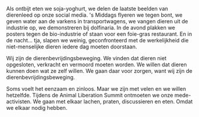 Als ontbijt eten we soja-yoghurt, we delen de laatste beelden van dierenleed op onze social media. 's Middags flyeren we tegen bont, we geven water aan de varkens in transportwagens, we vangen dieren uit de industrie op, we demonstreren bij dolfinaria. In de avond plakken we posters tegen de bio-industrie of staan voor een foie-gras restaurant. En in de nacht... tja, slapen we weinig, geconfronteerd met de werkelijkheid die niet-menselijke dieren iedere dag moeten doorstaan.

Wij zijn de dierenbevrijdingsbeweging. We vinden dat dieren niet opgesloten, verkracht en vermoord moeten worden. We willen dat dieren kunnen doen wat ze zelf willen. We gaan daar voor zorgen, want wij zijn de dierenbevrijdingsbeweging.

Soms voelt het eenzaam en zinloos. Maar we zijn met velen en we willen hetzelfde. Tijdens de Animal Liberation Summit ontmoeten we onze mede-activisten. We gaan met elkaar lachen, praten, discussieren en eten. Omdat we elkaar nodig hebben.
